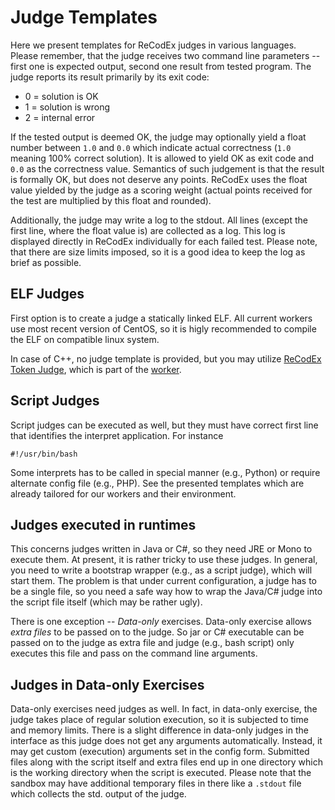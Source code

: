 # Judge Templates

Here we present templates for ReCodEx judges in various languages. Please remember, that the judge receives two command line parameters -- first one is expected output, second one result from tested program. The judge reports its result primarily by its exit code:

* 0 = solution is OK
* 1 = solution is wrong
* 2 = internal error

If the tested output is deemed OK, the judge may optionally yield a float number between `1.0` and `0.0` which indicate actual correctness (`1.0` meaning 100% correct solution). It is allowed to yield OK as exit code and `0.0` as the correctness value. Semantics of such judgement is that the result is formally OK, but does not deserve any points. ReCodEx uses the float value yielded by the judge as a scoring weight (actual points received for the test are multiplied by this float and rounded).

Additionally, the judge may write a log to the stdout. All lines (except the first line, where the float value is) are collected as a log. This log is displayed directly in ReCodEx individually for each failed test. Please note, that there are size limits imposed, so it is a good idea to keep the log as brief as possible.


## ELF Judges

First option is to create a judge a statically linked ELF. All current workers use most recent version of CentOS, so it is higly recommended to compile the ELF on compatible linux system.

In case of C++, no judge template is provided, but you may utilize [ReCodEx Token Judge](https://github.com/ReCodEx/worker/tree/master/judges/recodex_token_judge), which is part of the [worker](https://github.com/ReCodEx/worker).


## Script Judges

Script judges can be executed as well, but they must have correct first line that identifies the interpret application. For instance
```
#!/usr/bin/bash
```

Some interprets has to be called in special manner (e.g., Python) or require alternate config file (e.g., PHP). See the presented templates which are already tailored for our workers and their environment.


## Judges executed in runtimes

This concerns judges written in Java or C#, so they need JRE or Mono to execute them. At present, it is rather tricky to use these judges. In general, you need to write a bootstrap wrapper (e.g., as a script judge), which will start them. The problem is that under current configuration, a judge has to be a single file, so you need a safe way how to wrap the Java/C# judge into the script file itself (which may be rather ugly).

There is one exception -- *Data-only* exercises. Data-only exercise allows *extra files* to be passed on to the judge. So jar or C# executable can be passed on to the judge as extra file and judge (e.g., bash script) only executes this file and pass on the command line arguments.


## Judges in Data-only Exercises

Data-only exercises need judges as well. In fact, in data-only exercise, the judge takes place of regular solution execution, so it is subjected to time and memory limits. There is a slight difference in data-only judges in the interface as this judge does not get any arguments automatically. Instead, it may get custom (execution) arguments set in the config form. Submitted files along with the script itself and extra files end up in one directory which is the working directory when the script is executed. Please note that the sandbox may have additional temporary files in there like a `.stdout` file which collects the std. output of the judge.  
